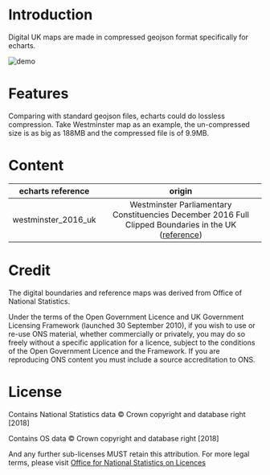 # Introduction

Digital UK maps are made in compressed geojson format specifically for echarts.

![demo](https://echarts-maps.github.com/echarts-united-kingdom-js/electoral_results_2017_uk.gif)

# Features

Comparing with standard geojson files, echarts could do lossless compression. Take Westminster map as an example, the un-compressed size is as big as 188MB  and the compressed file is of 9.9MB.

# Content

| echarts reference    | origin      | 
| ------------- |:-------------:|
| westminster_2016_uk | Westminster Parliamentary Constituencies December 2016 Full Clipped Boundaries in the UK ([reference](http://geoportal.statistics.gov.uk/datasets/westminster-parliamentary-constituencies-december-2016-full-clipped-boundaries-in-the-uk)) |

# Credit

The digital boundaries and reference maps was derived from Office of National Statistics.

Under the terms of the Open Government Licence and UK Government Licensing Framework (launched 30 September 2010), if you wish to use or re-use ONS material, whether commercially or privately, you may do so freely without a specific application for a licence, subject to the conditions of the Open Government Licence and the Framework. If you are reproducing ONS content you must include a source accreditation to ONS.

# License

Contains National Statistics data © Crown copyright and database right [2018]

Contains OS data © Crown copyright and database right [2018]

And any further sub-licenses MUST retain this attribution. For more legal terms, please visit [Office for National Statistics on Licences](https://www.ons.gov.uk/methodology/geography/licences)